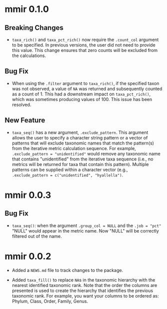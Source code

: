 # mmir 0.1.0

## Breaking Changes

* `taxa_rich()` and `taxa_pct_rich()` now require the `.count_col` argument to be specified. In previous versions, the user did not need to provide this value. This change ensures that zero counts will be excluded from the calculations.

## Bug Fix

* When using the `.filter` argument to `taxa_rich()`, if the specified taxon was not observed, a value of `NA` was returned and subsequently counted as a count of 1. This had a downstream impact on `taxa_pct_rich()`, which was sometimes producing values of 100. This issue has been resolved.

## New Feature

* `taxa_seq()` has a new argument, `.exclude_pattern`. This argument allows the user to specify a character string pattern or a vector of patterns that will exclude taxonomic names that match the pattern(s) from the iterative metric calculation sequence. For example, `.exclude_pattern = "unidentified"` would remove any taxonomic name that contains "unidentified" from the iterative taxa sequence (i.e., no metrics will be returned for taxa that contain this pattern). Multiple patterns can be supplied within a character vector (e.g., `.exclude_pattern = c("unidentified", "hyallella")`.

# mmir 0.0.3

## Bug Fix

* `taxa_seq()`: when the argument `.group_col = NULL` and the `.job = "pct"` "NULL" would appear in the metric name. Now "NULL" will be correctly filtered out of the name.

# mmir 0.0.2

* Added a `NEWS.md` file to track changes to the package.

* Added `taxa_fill()` to replace `NA`s in the taxonomic hierarchy with the nearest identified taxonomic rank. Note that the order the columns are presented is used to create the hierarchy that identifies the previous taxonomic rank. For example, you want your columns to be ordered as: Phylum, Class, Order, Family, Genus.

